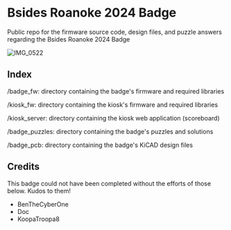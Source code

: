 # Bsides Roanoke 2024 Badge
Public repo for the firmware source code, design files, and puzzle answers regarding the Bsides Roanoke 2024 Badge

![IMG_0522](https://github.com/user-attachments/assets/60a09605-efed-4f77-9cef-27e0fbd7242c)


## Index
/badge_fw: directory containing the badge's firmware and required libraries

/kiosk_fw: directory containing the kiosk's firmware and required libraries

/kiosk_server: directory containing the kiosk web application (scoreboard)

/badge_puzzles: directory containing the badge's puzzles and solutions

/badge_pcb: directory containing the badge's KiCAD design files

## Credits
This badge could not have been completed without the efforts of those below. Kudos to them!
- BenTheCyberOne
- Doc
- KoopaTroopa8
